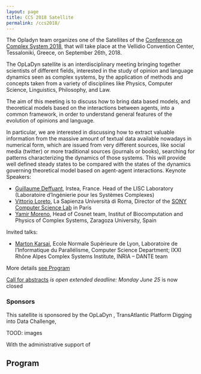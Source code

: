 ```yaml
---
layout: page
title: CCS 2018 Satellite
permalink: /ccs2018/
---
```


The Opladyn team organizes one of the Satellites of the [Conference on Complex System 2018](https://ccs2018.web.auth.gr/), that will take place at the Vellidio Convention Center, Tessaloniki, Greece, on September 26th, 2018.

The OpLaDyn satellite is an interdisciplinary meeting bringing together scientists of different fields, interested in the study of opinion and language dynamics seen as  complex systems, by the application of methods and concepts taken from a variety of disciplines like Physics, Computer Science, Linguistics, Philosophy, and Law.

The aim of this meeting is to discuss how to bring data based models, and  theoretical  models based on the interactions between agents,  into a common framework, in order to understand general features of the evolution of opinions and language.

In particular, we are interested in discussing how to extract valuable information from the  massive amount of textual data available nowadays in numerical form, which are issued from very different sources, like social media (twitter) or more  traditional sources  (journals or books), searching for patterns  characterizing the dynamics of those systems. This  will provide  well defined steady states to be compared with the states of the dynamics governing theoretical model based on agent-agent interactions.
Keynote Speakers:

* [Guillaume Deffuant](https://motive.cemagref.fr/people/guillaume.deffuant), Irstea, France. Head of the LISC Laboratory (Laboratoire d’Ingénierie pour les Systèmes Complexes)
* [Vittorio Loreto](https://socialdynamics.it/vittorioloreto/), La Sapienza Università di Roma, Director of the [SONY Computer Science Lab](https://www.csl.sony.fr/) in Paris
* [Yamir Moreno](https://cosnet.bifi.es/people/yamir-moreno/), Head of Cosnet team, Institut of Biocomputation and Physics of Complex Systems, Zaragoza University, Spain

Invited talks:

* [Marton Karsai](https://perso.ens-lyon.fr/marton.karsai/),  Ecole Normale Supérieure de Lyon, Laboratoire de l’Informatique du Parallélisme, Computer Science Department; IXXI Rhône Alpes Complex Systems Institute, INRIA – DANTE team

More details [see Program](#program)

[Call for abstracts](#call-for-contributions) _is open_  _extended deadline: Monday June 25_  is now closed

### Sponsors

This satellite is sponsored by the OpLaDyn , TransAtlantic Platform Digging into Data Challenge,

TOOD: images

With the administrative support of

## Program
